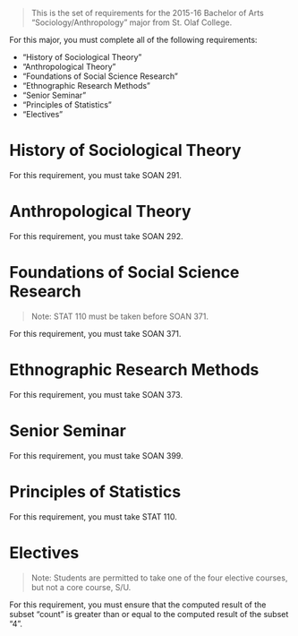 > This is the set of requirements for the 2015-16 Bachelor of Arts
> “Sociology/Anthropology” major from St. Olaf College.

For this major, you must complete all of the following requirements:

- “History of Sociological Theory”
- “Anthropological Theory”
- “Foundations of Social Science Research”
- “Ethnographic Research Methods”
- “Senior Seminar”
- “Principles of Statistics”
- “Electives”

# History of Sociological Theory
For this requirement, you must take SOAN 291.


# Anthropological Theory
For this requirement, you must take SOAN 292.


# Foundations of Social Science Research
> Note: STAT 110 must be taken before SOAN 371.

For this requirement, you must take SOAN 371.


# Ethnographic Research Methods
For this requirement, you must take SOAN 373.


# Senior Seminar
For this requirement, you must take SOAN 399.


# Principles of Statistics
For this requirement, you must take STAT 110.


# Electives
> Note: Students are permitted to take one of the four elective courses, but not
> a core course, S/U.

For this requirement, you must ensure that the computed result of the subset “count” is greater than or equal to the computed result of the subset “4”.



